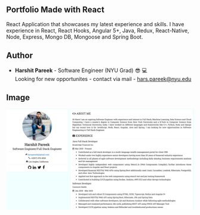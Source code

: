 ## Portfolio Made with React
React Application that showcases my latest experience and skills. I have experience in React, React Hooks, Angular 5+, Java, Redux, React-Native, Node, Express, Mongo DB, Mongoose and Spring Boot.

## Author
* **Harshit Pareek** - Software Engineer (NYU Grad) :sunglasses: :computer:
<br />Looking for new opportunites - contact via mail - hars.pareek@nyu.edu

## Image
![alt Portfolio Image](/src/images/portfolioImage.png?raw=true "Snapshot from the portfolio page")